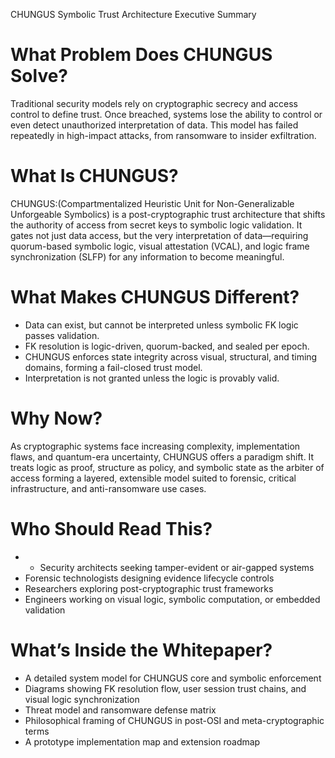 CHUNGUS Symbolic Trust Architecture
Executive Summary
# What Problem Does CHUNGUS Solve?
Traditional security models rely on cryptographic secrecy and access control to define trust. Once breached, systems lose the ability to control or even detect unauthorized interpretation of data. This model has failed repeatedly in high-impact attacks, from ransomware to insider exfiltration.
# What Is CHUNGUS?
CHUNGUS:(Compartmentalized Heuristic Unit for Non-Generalizable Unforgeable Symbolics) is a post-cryptographic trust architecture that shifts the authority of access from secret keys to symbolic logic validation. It gates not just data access, but the very interpretation of data—requiring quorum-based symbolic logic, visual attestation (VCAL), and logic frame synchronization (SLFP) for any information to become meaningful.
# What Makes CHUNGUS Different?
- Data can exist, but cannot be interpreted unless symbolic FK logic passes validation.
- FK resolution is logic-driven, quorum-backed, and sealed per epoch.
- CHUNGUS enforces state integrity across visual, structural, and timing domains, forming a fail-closed trust model.
- Interpretation is not granted unless the logic is provably valid.

# Why Now?
As cryptographic systems face increasing complexity, implementation flaws, and quantum-era uncertainty, CHUNGUS offers a paradigm shift. It treats logic as proof, structure as policy, and symbolic state as the arbiter of access forming a layered, extensible model suited to forensic, critical infrastructure, and anti-ransomware use cases.
# Who Should Read This?
- - Security architects seeking tamper-evident or air-gapped systems
- Forensic technologists designing evidence lifecycle controls
- Researchers exploring post-cryptographic trust frameworks
- Engineers working on visual logic, symbolic computation, or embedded validation
# What’s Inside the Whitepaper?
- A detailed system model for CHUNGUS core and symbolic enforcement
- Diagrams showing FK resolution flow, user session trust chains, and visual logic synchronization
- Threat model and ransomware defense matrix
- Philosophical framing of CHUNGUS in post-OSI and meta-cryptographic terms
- A prototype implementation map and extension roadmap
